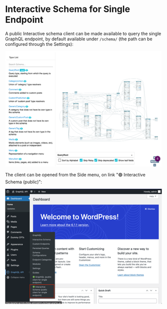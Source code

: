 # Interactive Schema for Single Endpoint

A public Interactive schema client can be made available to query the single GraphQL endpoint, by default available under `/schema/` (the path can be configured through the Settings):

![Single endpoint's Interactive schema client](../../images/single-endpoint-interactive-schema.png "Single endpoint's Interactive schema client")

The client can be opened from the Side menu, on link "🟢 Interactive Schema (public)":

![Single endpoint's link to the Interactive schema client](../../images/single-endpoint-interactive-schema-link.png "Single endpoint's link to the Interactive schema client")
